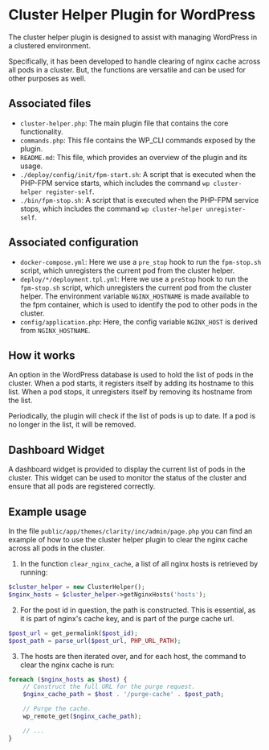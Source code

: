 # Cluster Helper Plugin for WordPress

The cluster helper plugin is designed to assist with managing WordPress in a clustered environment. 

Specifically, it has been developed to handle clearing of nginx cache across all pods in a cluster.
But, the functions are versatile and can be used for other purposes as well.

## Associated files

- `cluster-helper.php`: The main plugin file that contains the core functionality.
- `commands.php`: This file contains the WP_CLI commands exposed by the plugin.
- `README.md`: This file, which provides an overview of the plugin and its usage.
- `./deploy/config/init/fpm-start.sh`: A script that is executed when the PHP-FPM service starts, which includes the command `wp cluster-helper register-self`.
- `./bin/fpm-stop.sh`: A script that is executed when the PHP-FPM service stops, which includes the command `wp cluster-helper unregister-self`.

## Associated configuration

- `docker-compose.yml`: Here we use a `pre_stop` hook to run the `fpm-stop.sh` script, which unregisters the current pod from the cluster helper.
- `deploy/*/deployment.tpl.yml`: Here we use a `preStop` hook to run the `fpm-stop.sh` script, which unregisters the current pod from the cluster helper.
   The environment variable `NGINX_HOSTNAME` is made available to the fpm container, which is used to identify the pod to other pods in the cluster.
- `config/application.php`: Here, the config variable `NGINX_HOST` is derived from `NGINX_HOSTNAME`.

## How it works

An option in the WordPress database is used to hold the list of pods in the cluster. 
When a pod starts, it registers itself by adding its hostname to this list. 
When a pod stops, it unregisters itself by removing its hostname from the list.

Periodically, the plugin will check if the list of pods is up to date.
If a pod is no longer in the list, it will be removed.

## Dashboard Widget

A dashboard widget is provided to display the current list of pods in the cluster.
This widget can be used to monitor the status of the cluster and ensure that all pods are registered correctly.

## Example usage

In the file `public/app/themes/clarity/inc/admin/page.php` you can find an example of how to use the cluster helper plugin to clear the nginx cache across all pods in the cluster.

1. In the function `clear_nginx_cache`, a list of all nginx hosts is retrieved by running:

```php
$cluster_helper = new ClusterHelper();
$nginx_hosts = $cluster_helper->getNginxHosts('hosts');
```

2. For the post id in question, the path is constructed. This is essential, as it is part of nginx's cache key, and is part of the purge cache url.

```php
$post_url = get_permalink($post_id);
$post_path = parse_url($post_url, PHP_URL_PATH);
```

3. The hosts are then iterated over, and for each host, the command to clear the nginx cache is run:

```php
foreach ($nginx_hosts as $host) {
    // Construct the full URL for the purge request.
    $nginx_cache_path = $host . '/purge-cache' . $post_path;

    // Purge the cache.
    wp_remote_get($nginx_cache_path);

    // ...
}
```
